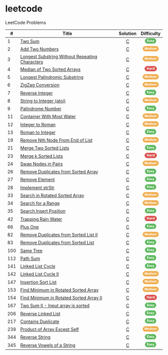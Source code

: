 # leetcode
LeetCode Problems

| # | Title | Solution | Difficulty |
|---|-------|:--------:|:----------:|
|1| [Two Sum](https://leetcode.com/problems/two-sum/description/) | [C](./solutions/TwoSum.c) | ![Easy][Easy] |
|2| [Add Two Numbers](https://leetcode.com/problems/add-two-numbers/description/) | [C](./solutions/AddTwoNumbers.c) | ![Medium][Medium] |
|3| [Longest Substring Without Repeating Characters](https://leetcode.com/problems/longest-substring-without-repeating-characters/description/) | [C](./solutions/LongestSubstringWithoutRepeatingCharacters.c) | ![Medium][Medium] |
|4| [Median of Two Sorted Arrays](https://leetcode.com/problems/median-of-two-sorted-arrays/description/) | [C](./solutions/MedianOfTwoSortedArrays.c) | ![Hard][Hard] |
|5| [Longest Palindromic Substring](https://leetcode.com/problems/longest-palindromic-substring/description/) | [C](./solutions/longestPalindromicSubstring.c) | ![Medium][Medium] |
|6| [ZigZag Conversion](https://leetcode.com/problems/zigzag-conversion/) | [C](./solutions/ZigZagConversion.c) | ![Medium][Medium] |
|7| [Reverse Integer](https://leetcode.com/problems/reverse-integer/description/) | [C](./solutions/ReverseInteger.c) | ![Easy][Easy] |
|8| [String to Integer (atoi)](https://leetcode.com/problems/string-to-integer-atoi/description/) | [C](./solutions/StringToInteger.c) | ![Medium][Medium] |
|9| [Palindrome Number](https://leetcode.com/problems/palindrome-number/description/) | [C](./solutions/PalindromeNumber.c) | ![Easy][Easy] |
|11| [Container With Most Water](https://leetcode.com/problems/container-with-most-water/description/) | [C](./solutions/ContainerWithMostWater.c) | ![Medium][Medium] |
|12| [Integer to Roman](https://leetcode.com/problems/integer-to-roman/) | [C](./solutions/IntegerToRoman.c) | ![Medium][Medium] |
|13| [Roman to Integer](https://leetcode.com/problems/roman-to-integer/) | [C](./solutions/RomanToInteger.c) | ![Easy][Easy] |
|19| [Remove Nth Node From End of List](https://leetcode.com/problems/remove-nth-node-from-end-of-list/description/) | [C](./solutions/RemoveNthFromEnd.c) | ![Medium][Medium] |
|21| [Merge Two Sorted Lists](https://leetcode.com/problems/merge-two-sorted-lists/description/) | [C](./solutions/MergeTwoLists.c) | ![Easy][Easy] |
|23| [Merge k Sorted Lists](https://leetcode.com/problems/merge-k-sorted-lists/description/) | [C](./solutions/MergeKLists.c) | ![Hard][Hard] |
|24| [Swap Nodes in Pairs](https://leetcode.com/problems/swap-nodes-in-pairs/description/) | [C](./solutions/SwapPairs.c) | ![Medium][Medium] |
|26| [Remove Duplicates from Sorted Array](https://leetcode.com/problems/remove-duplicates-from-sorted-array/description/) | [C](./solutions/RemoveDuplicates.c) | ![Easy][Easy] |
|27| [Remove Element](https://leetcode.com/problems/remove-element/description/) | [C](./solutions/RemoveElement.c) | ![Easy][Easy] |
|28| [Implement strStr](https://leetcode.com/problems/implement-strstr/description/) | [C](./solutions/StrStr.c) | ![Easy][Easy] |
|33| [Search in Rotated Sorted Array](https://leetcode.com/problems/search-in-rotated-sorted-array/description/) | [C](./solutions/SearchInRotatedSortedArray.c) | ![Medium][Medium] |
|34| [Search for a Range](https://leetcode.com/problems/search-for-a-range/description/) | [C](./solutions/SearchRange.c) | ![Medium][Medium] |
|35| [Search Insert Position](https://leetcode.com/problems/search-insert-position/description/) | [C](./solutions/SearchInsert.c) | ![Easy][Easy] |
|42| [Trapping Rain Water](https://leetcode.com/problems/trapping-rain-water/description/) | [C](./solutions/TrappingRainWater.c) | ![Hard][Hard] |
|66| [Plus One](https://leetcode.com/problems/plus-one/description/) | [C](./solutions/PlusOne.c) | ![Easy][Easy] |
|82| [Remove Duplicates from Sorted List II](https://leetcode.com/problems/remove-duplicates-from-sorted-list-ii/description/) | [C](./solutions/RemoveDuplicatesFromSortedListII.c) | ![Medium][Medium] |
|83| [Remove Duplicates from Sorted List](https://leetcode.com/problems/remove-duplicates-from-sorted-list/description/) | [C](./solutions/RemoveDuplicatesFromSortedList.c) | ![Easy][Easy] |
|100| [Same Tree](https://leetcode.com/problems/same-tree/description/) | [C](./solutions/SameTree.c) | ![Easy][Easy] |
|112| [Path Sum](https://leetcode.com/problems/path-sum/description/) | [C](./solutions/PathSum.c) | ![Easy][Easy] |
|141| [Linked List Cycle](https://leetcode.com/problems/linked-list-cycle/description/) | [C](./solutions/LinkedListCycle.c) | ![Easy][Easy] |
|142| [Linked List Cycle II](https://leetcode.com/problems/linked-list-cycle-ii/description/) | [C](./solutions/LinkedListCycleII.c) | ![Medium][Medium] |
|147| [Insertion Sort List](https://leetcode.com/problems/insertion-sort-list/description/) | [C](./solutions/InsertionSortList.c) | ![Medium][Medium] |
|153| [Find Minimum in Rotated Sorted Array](https://leetcode.com/problems/find-minimum-in-rotated-sorted-array/description/) | [C](./solutions/FindMinimumInRotatedSortedArray.c) | ![Medium][Medium] |
|154| [Find Minimum in Rotated Sorted Array II](https://leetcode.com/problems/find-minimum-in-rotated-sorted-array-ii/description/) | [C](./solutions/FindMinimumInRotatedSortedArrayII.c) | ![Hard][Hard] |
|167| [Two Sum II - Input array is sorted](https://leetcode.com/problems/two-sum-ii-input-array-is-sorted/description/) | [C](./solutions/TwoSumII.c) | ![Easy][Easy] |
|206| [Reverse Linked List](https://leetcode.com/problems/reverse-linked-list/description/) | [C](./solutions/ReverseLinkedList.c) | ![Easy][Easy] |
|217| [Contains Duplicate](https://leetcode.com/problems/contains-duplicate/description/) | [C](./solutions/ContainsDuplicate.c) | ![Easy][Easy] |
|238| [Product of Array Except Self](https://leetcode.com/problems/product-of-array-except-self/description/) | [C](./solutions/ProductOfArrayExceptSelf.c) | ![Medium][Medium] |
|344| [Reverse String](https://leetcode.com/problems/reverse-string/description/) | [C](./solutions/ReverseString.c) | ![Easy][Easy] |
|345| [Reverse Vowels of a String](https://leetcode.com/problems/reverse-vowels-of-a-string/description/) | [C](./solutions/ReverseVowelsOfAString.c) | ![Easy][Easy] |


[Easy]: ./asset/easy.png
[Medium]: ./asset/medium.png
[Hard]: ./asset/hard.png

